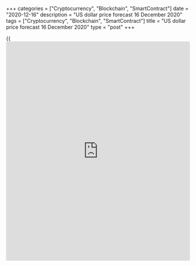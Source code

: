 +++
categories = ["Cryptocurrency", "Blockchain", "SmartContract"]
date = "2020-12-16"
description = "US dollar price forecast 16 December 2020"
tags = ["Cryptocurrency", "Blockchain", "SmartContract"]
title = "US dollar price forecast 16 December 2020"
type = "post"
+++

{{<iframe id="large-banner" src="https://www.bounty.group/#slide=5.0" width="100%" height="600" scrolling="no" style="border: 0px solid rgb(216, 221, 230); border-radius: 3px;">}}

2020-12-16

2020-12-16

Fed and Butterfly Effect. EURUSD forecast 16.12.2020Dmitri Demidenko

The Fed’s passive attitude doesn’t shake the financial market s as a
rule. However, [investor](https://www.fintechee.com/tutorial-for-forex-trading/investor-mode/)s are so stressed that a single word by Jerome
Powell could result in a strong market move. Let us discuss the Forex
outlook and make up a [EURUSD][1] trading plan.

## Weekly US dollar fundamental forecast

When the financial market’s stress has reached its climax, even an
unimportant factor could quickly move it up or down. The rising gauge of
momentum inspires the US stocks bulls; bears note the extreme values of
positive sentiment, including the excessive call option volumes. The
Fed’s meeting could become the butterfly flapping its wings, which will
start a wave of purchases or sales all over the world. Much, if not
everything, depends on the [S&P 500][2] trend now. The [EURUSD][1] is
also very responsive to US stocks.

###  **Dynamics of momentum indicator and the demand for call option**

 _Source_ _: Bloomberg_

According to the US stock indexes, [investor](https://www.fintechee.com/tutorial-for-forex-trading/investor-mode/)s monitor the global risk
appetite, whose growth has seriously weakened the US dollar recently.
However, the US long-term economic outlook is bright, while the first
quarter will be rather weak, according to the experts polled by the Wall
Street Journal. Analysts expect the US GDP to go down to 1.9% in the
January-March period, followed by the growth rate rise to 4% in April-
June and July-September.

How can the Fed change [investor](https://www.fintechee.com/tutorial-for-forex-trading/investor-mode/)s’ risk appetite? The majority of the
economists polled by Bloomberg expect the Fed to offer new guidance for
its $120-billion asset purchase program. The QE should continue for
several months as currently expected; however, [investor](https://www.fintechee.com/tutorial-for-forex-trading/investor-mode/)s want the
Federal Reserve to link the [terms](https://www.fintechee.com/terms/) with the inflation rate and
unemployment. If the Fed doesn’t meet the expectations, the [S&P 500][2]
will go down.

### Forecasts for changes in QE guidance

 _Source_ _: Bloomberg_

Nonetheless, the primary driver for the [S&P 500][2] moves, either up or
down, is the Fed’s projections for the federal funds rate. The latest
GDP forecasts suggest the US growth should contract by 3.7% in 2020 and
expand by 4% in 2021. The good [news](https://www.letsplayfx.com/blog/forex-news-website/) about vaccines gives [investor](https://www.fintechee.com/tutorial-for-forex-trading/investor-mode/)s hope
that the projections will be revised up. But what will the Federal
Reserve do with the borrowing costs? The FOMC median gauge suggests that
the interest rate will be at a level of 0%-0.25% through at least the
end of 2023. If the FOMC officials hint at an earlier rate hike, it will
press the US stock market down and strengthen the US dollar.

### Weekly [EURUSD][1] trading plan

Nordea Markets expects that the Fed should start normalizing its
monetary [policy](https://www.fintechee.com/policy/) already in the first half of 2022 amid the quick rebound
of the US economy and the inflation growth. I don’t think such a
scenario is viable now. Jerome Powell and his fellow central bankers are
more likely to wait and see, leaving the door for further monetary
expansion open and sticking to the dovish tone. If so, the [S&P 500][2]
rally will continue, followed by the [EURUSD][1] rise towards 1.22 and
1.224. However, under the current conditions, it is risky to buy at
highs or sell amid the correction expectations. I would rather open long
positions on the corrections.





## Price chart of EURUSD in real time mode

The content of this article reflects the author’s opinion and does not
necessarily reflect the official position of LiteForex. The material
published on this page is provided for informational purposes only and
should not be considered as the provision of investment advice for the
purposes of Directive 2004/39/EC.

Rate this article:

{{value}}

( {{count}} {{title}} )

   1. my.liteforex.com/trading/chart?symbol=EURUSD&returnUrl=true
   2. my.liteforex.com/trading/chart?symbol=SPX&returnUrl=true